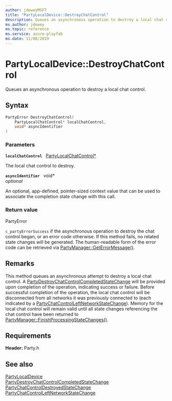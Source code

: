 ```yaml
---
author: jdeweyMSFT
title: "PartyLocalDevice::DestroyChatControl"
description: Queues an asynchronous operation to destroy a local chat control.
ms.author: jdewey
ms.topic: reference
ms.service: azure-playfab
ms.date: 11/08/2019
---
```


# PartyLocalDevice::DestroyChatControl  

Queues an asynchronous operation to destroy a local chat control.  

## Syntax  
  
```cpp
PartyError DestroyChatControl(  
    PartyLocalChatControl* localChatControl,  
    void* asyncIdentifier  
)  
```  
  
### Parameters  
  
**`localChatControl`** &nbsp; [PartyLocalChatControl*](../../PartyLocalChatControl/partylocalchatcontrol.md)  
  
The local chat control to destroy.  
  
**`asyncIdentifier`** &nbsp; void*  
*optional*  
  
An optional, app-defined, pointer-sized context value that can be used to associate the completion state change with this call.  
  
  
### Return value  
PartyError
  
```c_partyErrorSuccess``` if the asynchronous operation to destroy the chat control began, or an error code otherwise. If this method fails, no related state changes will be generated. The human-readable form of the error code can be retrieved via [PartyManager::GetErrorMessage()](../../PartyManager/methods/partymanager_geterrormessage.md).
  
## Remarks  
  
This method queues an asynchronous attempt to destroy a local chat control. A [PartyDestroyChatControlCompletedStateChange](../../../structs/partydestroychatcontrolcompletedstatechange.md) will be provided upon completion of the operation, indicating success or failure. Before successful completion of the operation, the local chat control will be disconnected from all networks it was previously connected to (each indicated by a [PartyChatControlLeftNetworkStateChange](../../../structs/partychatcontrolleftnetworkstatechange.md)). Memory for the local chat control will remain valid until all state changes referencing the chat control have been returned to [PartyManager::FinishProcessingStateChanges()](../../PartyManager/methods/partymanager_finishprocessingstatechanges.md).
  
## Requirements  
  
**Header:** Party.h
  
## See also  
[PartyLocalDevice](../partylocaldevice.md)  
[PartyDestroyChatControlCompletedStateChange](../../../structs/partydestroychatcontrolcompletedstatechange.md)  
[PartyChatControlDestroyedStateChange](../../../structs/partychatcontroldestroyedstatechange.md)  
[PartyChatControlLeftNetworkStateChange](../../../structs/partychatcontrolleftnetworkstatechange.md)
  
  
